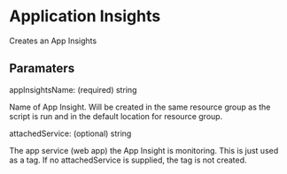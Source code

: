 # Application Insights

Creates an App Insights

## Paramaters

appInsightsName: (required) string

Name of App Insight. Will be created in the same resource group as the script is run and in the default location for resource group.

attachedService: (optional) string

The app service (web app) the App Insight is monitoring.
This is just used as a tag.
If no attachedService is supplied, the tag is not created.
